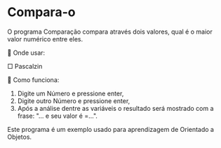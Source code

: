 # Compara-o

O programa Comparação compara através dois valores, qual é o maior valor numérico entre eles.




🔘 Onde usar: 

□ Pascalzin

🔘 Como funciona:
1. Digite um Número e pressione enter,
2. Digite outro Número e pressione enter,
3. Após a análise dentre as variáveis o resultado será mostrado com a frase: "... e seu valor é =...".

Este programa é um exemplo usado para aprendizagem de Orientado a Objetos.
